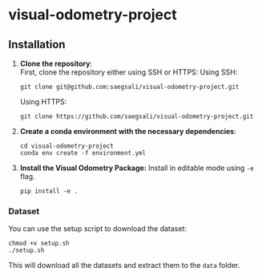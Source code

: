 # visual-odometry-project

## Installation
1. **Clone the repository**:  
    First, clone the repository either using SSH or HTTPS:
    Using SSH:

    ```
    git clone git@github.com:saegsali/visual-odometry-project.git
    ```
    Using HTTPS:
    ```
    git clone https://github.com/saegsali/visual-odometry-project.git
    ```
2. **Create a conda environment with the necessary dependencies**:  
    ```
    cd visual-odometry-project
    conda env create -f environment.yml
    ```
3. **Install the Visual Odometry Package:**
Install in editable mode using `-e` flag.
    ```
    pip install -e . 
    ```

### Dataset
You can use the setup script to download the dataset:
```
chmod +x setup.sh
./setup.sh
```
This will download all the datasets and extract them to the `data` folder.
